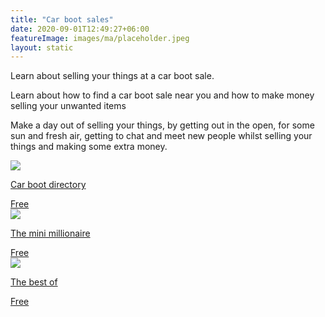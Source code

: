 ```yaml
---
title: "Car boot sales"
date: 2020-09-01T12:49:27+06:00
featureImage: images/ma/placeholder.jpeg
layout: static
---
```


Learn about selling your things at a car boot sale.

Learn about how to find a car boot sale near you and how to make money selling your unwanted items

Make a day out of selling your things, by getting out in the open, for some sun and fresh air, getting to chat and meet new people whilst selling your things and making some extra money.

<a class="ma-link" href="https://carbootdirectory.co.uk/car-boot-sales-near-me/"><div class="ma-card"><div class="ma-icon"><img src ="/images/icon-check.png"/></div><div class="ma-name"><p>Car boot directory</p></div><div class="ma-paid-text"><span>Free</span></div></div></a><a class="ma-link" href="https://theminimillionaire.com/how-to-find-a-local-car-boot-sale/"><div class="ma-card"><div class="ma-icon"><img src ="/images/icon-check.png"/></div><div class="ma-name"><p>The mini millionaire</p></div><div class="ma-paid-text"><span>Free</span></div></div></a><a class="ma-link" href="https://www.thebestof.co.uk/local/lichfield/community-hub/blog/view/what-sells-well-at-car-boot-sales/"><div class="ma-card"><div class="ma-icon"><img src ="/images/icon-check.png"/></div><div class="ma-name"><p>The best of</p></div><div class="ma-paid-text"><span>Free</span></div></div></a>  

<br/><br/>






